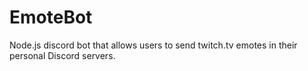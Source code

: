 # EmoteBot

Node.js discord bot that allows users to send twitch.tv emotes in their personal Discord servers. 
